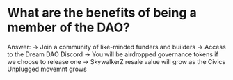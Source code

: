 # What are the benefits of being a member of the DAO?

Answer: → Join a community of like-minded funders and builders
→ Access to the Dream DAO Discord
→ You will be airdropped governance tokens if we choose to release one
→ SkywalkerZ resale value will grow as the Civics Unplugged movemnt grows